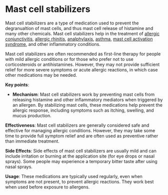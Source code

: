 # Mast cell stabilizers

Mast cell stabilizers are a type of medication used to prevent the degranualtion of mast cells, and thus mast cell release of histamine and many other chemicals. Mast cell stabilizers help in the treatment of [allergic conjunctivitis](../allergic-conjunctivitis/), [allergic rhinitis](../allergic-rhinitis/), [analphylaxis](../anaphylaxis/), [asthma](../asthma/), [mast cell activation syndrome](../mast-cell-activation-syndrome/), and other inflammatory conditions.

Mast cell stabilizers are often recommended as first-line therapy for people with mild allergic conditions or for those who prefer not to use corticosteroids or antihistamines. However, they may not provide sufficient relief for more severe symptoms or acute allergic reactions, in which case other medications may be needed.

**Key points**:

* **Mechanism**: Mast cell stabilizers work by preventing mast cells from releasing histamine and other inflammatory mediators when triggered by an allergen. By stabilizing mast cells, these medications help prevent the allergic response, including symptoms such as itching, swelling, and mucus production.

**Effectiveness**: Mast cell stabilizers are generally considered safe and effective for managing allergic conditions. However, they may take some time to provide full symptom relief and are often used as preventive rather than immediate treatment.

**Side Effects**: Side effects of mast cell stabilizers are usually mild and can include irritation or burning at the application site (for eye drops or nasal sprays). Some people may experience a temporary bitter taste after using nasal sprays.

**Usage**: These medications are typically used regularly, even when symptoms are not present, to prevent allergic reactions. They work best when used before exposure to allergens.

